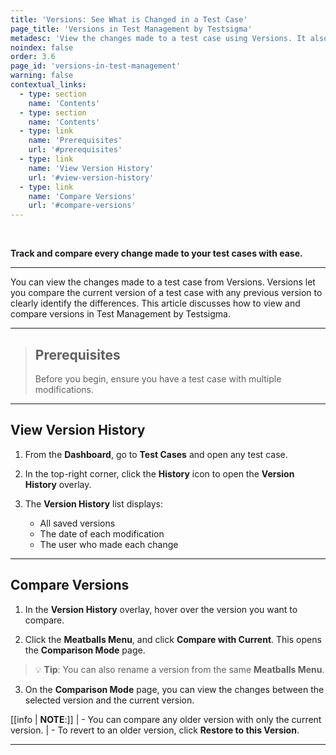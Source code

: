 ```yaml
---
title: 'Versions: See What is Changed in a Test Case'
page_title: 'Versions in Test Management by Testsigma'
metadesc: 'View the changes made to a test case using Versions. It also lets you compare the current version of a test case with any previous version to clearly see the differences'
noindex: false
order: 3.6
page_id: 'versions-in-test-management'
warning: false
contextual_links:
  - type: section
    name: 'Contents'
  - type: section
    name: 'Contents'
  - type: link
    name: 'Prerequisites'
    url: '#prerequisites'
  - type: link
    name: 'View Version History'
    url: '#view-version-history'
  - type: link
    name: 'Compare Versions'
    url: '#compare-versions'
---
```


<br>

**Track and compare every change made to your test cases with ease.**

---

You can view the changes made to a test case from Versions. Versions let you compare the current version of a test case with any previous version to clearly identify the differences. This article discusses how to view and compare versions in Test Management by Testsigma. 

---

> ## **Prerequisites**
> 
> Before you begin, ensure you have a test case with multiple modifications.

---

## **View Version History**

1. From the **Dashboard**, go to **Test Cases** and open any test case.

2. In the top-right corner, click the **History** icon to open the **Version History** overlay.

3. The **Version History** list displays:
   - All saved versions
   - The date of each modification
   - The user who made each change

---

## **Compare Versions** 

1. In the **Version History** overlay, hover over the version you want to compare.

2. Click the **Meatballs Menu**, and click **Compare with Current**. This opens the **Comparison Mode** page.

> 💡 **Tip**: You can also rename a version from the same **Meatballs Menu**.

3. On the **Comparison Mode** page, you can view the changes between the selected version and the current version.

[[info | **NOTE**:]]
| - You can compare any older version with only the current version.
| - To revert to an older version, click **Restore to this Version**.

---
